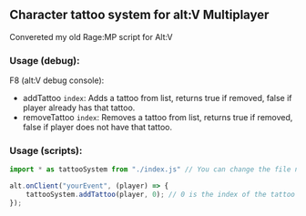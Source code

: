 ## Character tattoo system for alt:V Multiplayer
Convereted my old Rage:MP script for Alt:V

### Usage (debug):
F8 (alt:V debug console):
 - addTattoo `index`: Adds a tattoo from list, returns true if removed, false if player already has that tattoo.
 - removeTattoo `index`: Removes a tattoo from list, returns true if removed, false if player does not have that tattoo.

### Usage (scripts):
```js
import * as tattooSystem from "./index.js" // You can change the file name and import it into your project

alt.onClient("yourEvent", (player) => {
    tattooSystem.addTattoo(player, 0); // 0 is the index of the tattoo in the tattooList
});
```